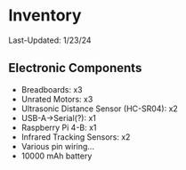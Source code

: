 # Inventory

Last-Updated: 1/23/24

## Electronic Components

- Breadboards: x3
- Unrated Motors: x3
- Ultrasonic Distance Sensor (HC-SR04): x2
- USB-A->Serial(?): x1
- Raspberry Pi 4-B: x1
- Infrared Tracking Sensors: x2
- Various pin wiring...
- 10000 mAh battery
